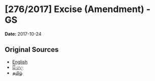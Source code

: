 # [276/2017] Excise (Amendment) - GS

**Date:** 2017-10-24

## Original Sources

- [English](https://documents.gov.lk/view/bills/2017/10/276-2017_E.pdf)
- [සිංහල](https://documents.gov.lk/view/bills/2017/10/276-2017_S.pdf)
- [தமிழ்](https://documents.gov.lk/view/bills/2017/10/276-2017_T.pdf)

